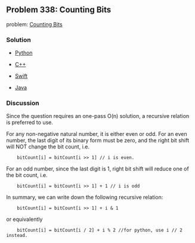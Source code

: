 ## Problem 338: Counting Bits

problem: [Counting Bits](https://leetcode.com/problems/counting-bits/)

### Solution

- [Python](../python/problem338.py)

- [C++](../cpp/problem338.cpp)

- [Swift](../swift/problem338.swift)

- [Java](../java/problem338.java)

### Discussion

Since the question requires an one-pass O(n) solution, a recursive relation is preferred to use.

For any non-negative natural number, it is either even or odd. For an even number, the last digit of its binary form must be zero, and the right bit shift will NOT change the bit count, i.e.
```text
	bitCount[i] = bitCount[i >> 1] // i is even.
```

For an odd number, since the last digit is 1, right bit shift will reduce one of the bit count, i.e.
```text
	bitCount[i] = bitCount[i >> 1] + 1 // i is odd
```

In summary, we can write down the following recursive relation:
```text
	bitCount[i] = bitCount[i >> 1] + i & 1
```
or equivalently
```text
	bitCount[i] = bitCount[i / 2] + i % 2 //for python, use i // 2 instead.
```
